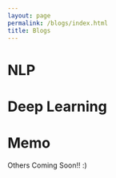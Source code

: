 ```yaml
---
layout: page
permalink: /blogs/index.html
title: Blogs
---
```


# NLP

# Deep Learning

# Memo





Others Coming Soon!!  :)



<br>
